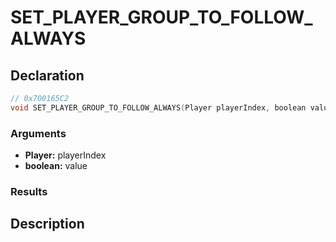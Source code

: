 # SET_PLAYER_GROUP_TO_FOLLOW_ALWAYS

## Declaration
```cpp
// 0x700165C2
void SET_PLAYER_GROUP_TO_FOLLOW_ALWAYS(Player playerIndex, boolean value);
```

### Arguments
- **Player:** playerIndex
- **boolean:** value

### Results

## Description

